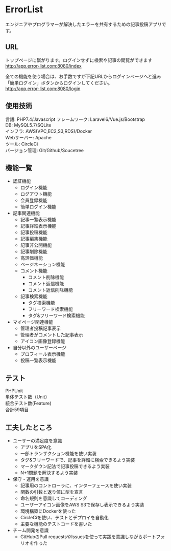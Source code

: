 # ErrorList
エンジニアやプログラマーが解決したエラーを共有するための記事投稿アプリです。 

## URL  
トップページに繋がります。ログインせずに検索や記事の閲覧ができます  
http://app.error-list.com:8080/index

全ての機能を使う場合は、お手数ですが下記URLからログインページへと進み「簡単ログイン」ボタンからログインしてください。  
http://app.error-list.com:8080/login

## 使用技術
言語: PHP7.4/Javascript 
フレームワーク: Laravel6/Vue.js/Bootstrap  
DB: MySQL5.7/SQLite  
インフラ: AWS(VPC,EC2,S3,RDS)/Docker  
Webサーバー: Apache  
ツール: CircleCi  
バージョン管理: Git/Github/Soucetree  
  
## 機能一覧
- 認証機能  
    - ログイン機能  
    - ログアウト機能  
    - 会員登録機能  
    - 簡単ログイン機能   
- 記事関連機能  
    - 記事一覧表示機能  
    - 記事詳細表示機能  
    - 記事投稿機能  
    - 記事編集機能  
    - 記事非公開機能  
    - 記事削除機能  
    - 高評価機能  
    - ページネーション機能  
    - コメント機能  
        - コメント削除機能  
        - コメント返信機能  
        - コメント返信削除機能  
    - 記事検索機能  
        - タグ検索機能  
        - フリーワード検索機能  
        - タグ&フリーワード検索機能  
- マイページ関連機能  
    - 管理者投稿記事表示  
    - 管理者がコメントした記事表示  
    - アイコン画像登録機能  
- 自分以外のユーザーページ  
    - プロフィール表示機能  
    - 投稿一覧表示機能  

## テスト  
PHPUnit  
単体テスト数（Unit）  
統合テスト数(Feature)  
合計59項目  

## 工夫したところ  
- ユーザーの満足度を意識  
    - アプリをSPA化  
    - 一部トランザクション機能を使い実装  
    - タグ&フリーワードで、記事を詳細に検索できるよう実装  
    - マークダウン記法で記事投稿できるよう実装 
    - N+1問題を解決するよう実装 
- 保守・運用を意識  
    - 記事用のコントローラに、インターフェースを使い実装
    - 関数の引数と返り値に型を宣言  
    - 命名規則を意識してコーディング
    - ユーザーアイコン画像をAWS S3で保存し表示できるよう実装 
    - 環境構築にDockerを使った  
    - CircleCiを使い、テストとデプロイを自動化  
    - 主要な機能のテストコードを書いた  
- チーム開発を意識  
    - GitHubのPull requestsやIssuesを使って実践を意識しながらポートフォリオを作った 